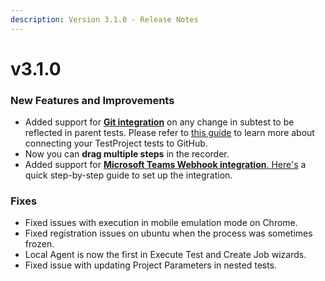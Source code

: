 ```yaml
---
description: Version 3.1.0 - Release Notes
---
```


# v3.1.0

### New Features and Improvements

* Added support for [**Git integration**](https://docs.testproject.io/testproject-integrations/github-integration) on any change in subtest to be reflected in parent tests. Please refer to [this guide](https://docs.testproject.io/testproject-integrations/github-integration) to learn more about connecting your TestProject tests to GitHub.
* Now you can **drag multiple steps** in the recorder.
* Added support for [**Microsoft Teams Webhook integration**. Here's](https://intercom.help/testprojectio/en/articles/5459927-microsoft-teams-webhook-integration) a quick step-by-step guide to set up the integration.

### **Fixes**

* Fixed issues with execution in mobile emulation mode on Chrome.
* Fixed registration issues on ubuntu when the process was sometimes frozen.
* Local Agent is now the first in Execute Test and Create Job wizards.
* Fixed issue with updating Project Parameters in nested tests.

